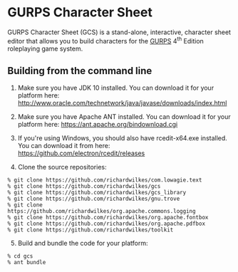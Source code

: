 # GURPS Character Sheet

GURPS Character Sheet (GCS) is a stand-alone, interactive, character sheet editor that allows you to build characters for the [GURPS](http://www.sjgames.com/gurps) 4<sup>th</sup> Edition roleplaying game system.

## Building from the command line

1. Make sure you have JDK 10 installed. You can download it for your platform here: http://www.oracle.com/technetwork/java/javase/downloads/index.html

2. Make sure you have Apache ANT installed. You can download it for your platform here: https://ant.apache.org/bindownload.cgi

3. If you're using Windows, you should also have rcedit-x64.exe installed. You can download it from here: https://github.com/electron/rcedit/releases

4. Clone the source repositories:

  ```
  % git clone https://github.com/richardwilkes/com.lowagie.text
  % git clone https://github.com/richardwilkes/gcs
  % git clone https://github.com/richardwilkes/gcs_library
  % git clone https://github.com/richardwilkes/gnu.trove
  % git clone https://github.com/richardwilkes/org.apache.commons.logging
  % git clone https://github.com/richardwilkes/org.apache.fontbox
  % git clone https://github.com/richardwilkes/org.apache.pdfbox
  % git clone https://github.com/richardwilkes/toolkit
  ```

5. Build and bundle the code for your platform:

  ```
  % cd gcs
  % ant bundle
  ```
